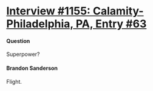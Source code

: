 # [Interview #1155: Calamity-Philadelphia, PA, Entry #63](https://www.theoryland.com/intvmain.php?i=1155#63)

#### Question

Superpower?

#### Brandon Sanderson

Flight.

